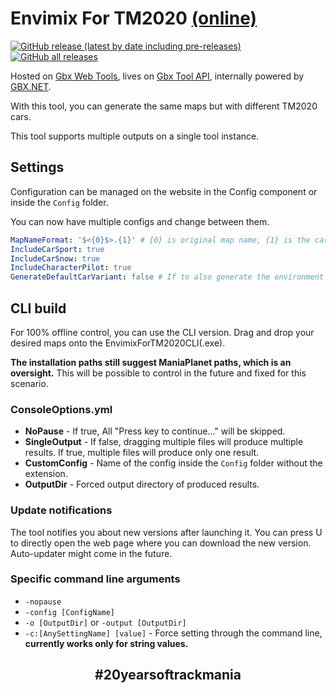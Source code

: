 # Envimix For TM2020 [(online)](https://gbx.bigbang1112.cz/tool/envimix-for-tm2020)

[![GitHub release (latest by date including pre-releases)](https://img.shields.io/github/v/release/BigBang1112-cz/envimix-for-tm2020?include_prereleases&style=for-the-badge)](https://github.com/BigBang1112-cz/envimix-for-tm2020/releases)
[![GitHub all releases](https://img.shields.io/github/downloads/BigBang1112-cz/envimix-for-tm2020/total?style=for-the-badge)](https://github.com/BigBang1112-cz/envimix-for-tm2020/releases)

Hosted on [Gbx Web Tools](https://github.com/bigbang1112-cz/gbx), lives on [Gbx Tool API](https://github.com/bigbang1112-cz/gbx-tool-api), internally powered by [GBX.NET](https://github.com/BigBang1112/gbx-net).

With this tool, you can generate the same maps but with different TM2020 cars.

This tool supports multiple outputs on a single tool instance.

## Settings

Configuration can be managed on the website in the Config component or inside the `Config` folder.

You can now have multiple configs and change between them.

```yml
MapNameFormat: '$<{0}$>.{1}' # {0} is original map name, {1} is the car's modern name
IncludeCarSport: true
IncludeCarSnow: true
IncludeCharacterPilot: true
GenerateDefaultCarVariant: false # If to also generate the environment's default car variant
```

## CLI build

For 100% offline control, you can use the CLI version. Drag and drop your desired maps onto the EnvimixForTM2020CLI(.exe).

**The installation paths still suggest ManiaPlanet paths, which is an oversight.** This will be possible to control in the future and fixed for this scenario.

### ConsoleOptions.yml

- **NoPause** - If true, All "Press key to continue..." will be skipped.
- **SingleOutput** - If false, dragging multiple files will produce multiple results. If true, multiple files will produce only one result.
- **CustomConfig** - Name of the config inside the `Config` folder without the extension.
- **OutputDir** - Forced output directory of produced results.

### Update notifications

The tool notifies you about new versions after launching it. You can press U to directly open the web page where you can download the new version. Auto-updater might come in the future.

### Specific command line arguments

- `-nopause`
- `-config [ConfigName]`
- `-o [OutputDir]` or `-output [OutputDir]`
- `-c:[AnySettingName] [value]` - Force setting through the command line, **currently works only for string values.**

<h2 align="center">#20yearsoftrackmania</h2>
